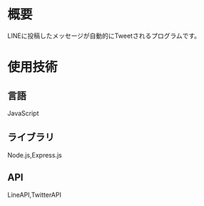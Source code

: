 # 概要
LINEに投稿したメッセージが自動的にTweetされるプログラムです。

# 使用技術
## 言語
JavaScript
## ライブラリ
Node.js,Express.js
## API
LineAPI,TwitterAPI
